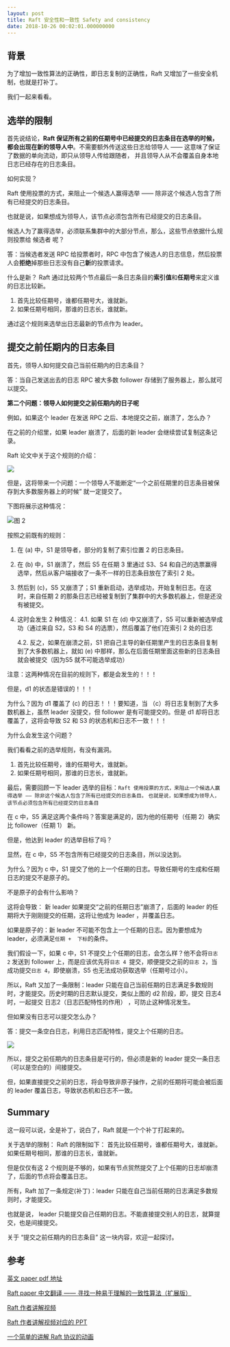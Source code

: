 ```yaml
---
layout: post
title: Raft 安全性和一致性 Safety and consistency
date: 2018-10-26 00:02:01.000000000
---
```

## 背景



为了增加一致性算法的正确性，即日志复制的正确性，Raft 又增加了一些安全机制，也就是打补丁。

我们一起来看看。

## 选举的限制

首先说结论，**Raft 保证所有之前的任期号中已经提交的日志条目在选举的时候，都会出现在新的领导人中**。不需要额外传送这些日志给领导人 —— 这意味了保证了数据的单向流动，即只从领导人传给跟随者， 并且领导人从不会覆盖自身本地日志已经存在的日志条目。

如何实现？

Raft 使用投票的方式，来阻止一个候选人赢得选举 —— 除非这个候选人包含了所有已经提交的日志条目。

也就是说，如果想成为领导人，该节点必须包含所有已经提交的日志条目。


候选人为了赢得选举，必须联系集群中的大部分节点，那么，这些节点依据什么规则投票给 候选者 呢？

答：当候选者发送 RPC 给投票者时，RPC 中包含了候选人的日志信息，然后投票人会**拒绝**掉那些日志没有自己**新**的投票请求。


什么是新？
Raft 通过比较两个节点最后一条日志条目的**索引值**和**任期号**来定义谁的日志比较新。
1. 首先比较任期号，谁都任期号大，谁就新。
2. 如果任期号相同，那谁的日志长，谁就新。

通过这个规则来选举出日志最新的节点作为 leader。

## 提交之前任期内的日志条目

首先，领导人如何提交自己当前任期内的日志条目？

答：当自己发送出去的日志 RPC 被大多数 follower 存储到了服务器上，那么就可以提交。

**第二个问题：领导人如何提交之前任期内的日子呢**

例如，如果这个 leader 在发送 RPC 之后、本地提交之前，崩溃了，怎么办？

在之前的介绍里，如果 leader 崩溃了，后面的新 leader 会继续尝试复制这条记录。

Raft 论文中关于这个规则的介绍：

![](https://upload-images.jianshu.io/upload_images/4236553-ab7494771157a645.png?imageMogr2/auto-orient/strip%7CimageView2/2/w/1240)

但是，这将带来一个问题：一个领导人不能断定“一个之前任期里的日志条目被保存到大多数服务器上的时候” 就一定提交了。

下图将展示这种情况：

![图 2](https://upload-images.jianshu.io/upload_images/4236553-147533ed87f51669.png?imageMogr2/auto-orient/strip%7CimageView2/2/w/1240)


按照之前既有的规则：
1. 在 (a) 中，S1 是领导者，部分的复制了索引位置 2 的日志条目。
2. 在 (b) 中，S1 崩溃了，然后 S5 在任期 3 里通过 S3、S4 和自己的选票赢得选举，然后从客户端接收了一条不一样的日志条目放在了索引 2 处。
3. 然后到 (c)，S5 又崩溃了；S1 重新启动，选举成功，开始复制日志。在这时，来自任期 2 的那条日志已经被复制到了集群中的大多数机器上，但是还没有被提交。
4. 这时会发生 2 种情况：
   4.1.  如果 S1 在 (d) 中又崩溃了，S5 可以重新被选举成功（通过来自 S2，S3 和 S4 的选票），然后覆盖了他们在索引 2 处的日志

    4.2.  反之，如果在崩溃之前，S1 把自己主导的新任期里产生的日志条目复制到了大多数机器上，就如 (e) 中那样，那么在后面任期里面这些新的日志条目就会被提交（因为S5 就不可能选举成功）


注意：这两种情况在目前的规则下，都是会发生的！！！

但是，d1 的状态是错误的！！！

为什么？因为 d1 覆盖了 (c) 的日志！！！要知道，当 （c）将日志复制到了大多数机器上，虽然 leader 没提交，但 follower 是有可能提交的。但是 d1 却将日志覆盖了，这将会导致 S2 和 S3 的状态机和日志不一致！！！

为什么会发生这个问题？

我们看看之前的选举规则，有没有漏洞。


1. 首先比较任期号，谁的任期号大，谁就新。
2. 如果任期号相同，那谁的日志长，谁就新。

最后，需要回顾一下 leader 选举的目标：`Raft 使用投票的方式，来阻止一个候选人赢得选举 —— 除非这个候选人包含了所有已经提交的日志条目。`
`也就是说，如果想成为领导人，该节点必须包含所有已经提交的日志条目`


在 c 中，S5 满足这两个条件吗？答案是满足的，因为他的任期号（任期 2）确实比 follower（任期 1） 新。

但是，他达到 leader 的选举目标了吗？

显然，在 c 中，S5 不包含所有已经提交的日志条目，所以没达到。

为什么？因为 c  中，S1 提交了他的上一个任期的日志。导致任期号的生成和任期日志的提交不是原子的。

不是原子的会有什么影响？

这将会导致： 新 leader 如果提交“之前的任期日志”崩溃了，后面的 leader 的任期将大于刚刚提交的任期，这将让他成为 leader ，并覆盖日志。

如果是原子的：新 leader 不可能不包含上一个任期的日志。因为要想成为 leader，必须满足`任期 +  下标`的条件。

我们假设一下，如果 c 中，S1 不提交上个任期的日志，会怎么样？他不会将`日志 2` 发送到 follower 上，而是应该优先将`日志 4 `提交，顺便提交之前的`日志 2`，当成功提交`日志 4`，即使崩溃，S5 也无法成功获取选举（任期号过小）。


所以，Raft 又加了一条限制：leader 只能在自己当前任期的日志满足多数规则时，才能提交。历史时期的日志默认提交，类似上图的 d2 阶段，即，提交 日志4 时，一起提交 日志2（日志匹配特性的作用） ，可防止这种情况发生。

但如果没有日志可以提交怎么办？

答：提交一条空白日志，利用日志匹配特性，提交上个任期的日志。

![](https://upload-images.jianshu.io/upload_images/4236553-d1daf773db66623a.png?imageMogr2/auto-orient/strip%7CimageView2/2/w/1240)

所以，提交之前任期内的日志条目是可行的，但必须是新的 leader 提交一条日志（可以是空白的）间接提交。


但，如果直接提交之前的日志，将会导致非原子操作，之前的任期将可能会被后面的 leader 覆盖日志，导致状态机和日志不一致。

## Summary 

这一段可以说，全是补丁，说白了，Raft 就是一个个补丁打起来的。


关于选举的限制：
Raft 的限制如下：
首先比较任期号，谁都任期号大，谁就新。
如果任期号相同，那谁的日志长，谁就新。

但是仅仅有这 2 个规则是不够的，如果有节点贸然提交了上个任期的日志却崩溃了，后面的节点将会覆盖日志。

所有，Raft 加了一条规定(补丁)：leader 只能在自己当前任期的日志满足多数规则时，才能提交。

也就是说， leader 只能提交自己任期的日志。不能直接提交别人的日志，就算提交，也是间接提交。

关于 “提交之前任期内的日志条目” 这一块内容，欢迎一起探讨。

## 参考 
[英文 paper  pdf 地址](https://ramcloud.atlassian.net/wiki/download/attachments/6586375/raft.pdf)

[Raft paper 中文翻译 —— 寻找一种易于理解的一致性算法（扩展版）](https://github.com/maemual/raft-zh_cn/blob/master/raft-zh_cn.md)

[Raft 作者讲解视频](https://www.youtube.com/watch?v=YbZ3zDzDnrw&feature=youtu.be)

[Raft 作者讲解视频对应的 PPT](http://www2.cs.uh.edu/~paris/6360/PowerPoint/Raft.ppt)

[一个简单的讲解 Raft 协议的动画](http://thesecretlivesofdata.com/raft/)




 